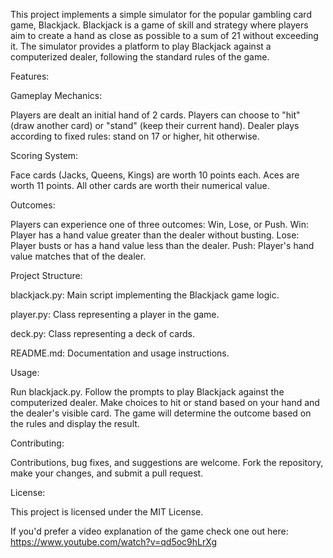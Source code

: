This project implements a simple simulator for the popular gambling card game, Blackjack. Blackjack is a game of skill and strategy where players aim to create a hand as close as possible to a sum of 21 without exceeding it. The simulator provides a platform to play Blackjack against a computerized dealer, following the standard rules of the game.

Features:

Gameplay Mechanics:

Players are dealt an initial hand of 2 cards.
Players can choose to "hit" (draw another card) or "stand" (keep their current hand).
Dealer plays according to fixed rules: stand on 17 or higher, hit otherwise.

Scoring System:

Face cards (Jacks, Queens, Kings) are worth 10 points each.
Aces are worth 11 points.
All other cards are worth their numerical value.

Outcomes:

Players can experience one of three outcomes: Win, Lose, or Push.
Win: Player has a hand value greater than the dealer without busting.
Lose: Player busts or has a hand value less than the dealer.
Push: Player's hand value matches that of the dealer.

Project Structure:

blackjack.py: Main script implementing the Blackjack game logic.

player.py: Class representing a player in the game.

deck.py: Class representing a deck of cards.

README.md: Documentation and usage instructions.

Usage:

Run blackjack.py.
Follow the prompts to play Blackjack against the computerized dealer.
Make choices to hit or stand based on your hand and the dealer's visible card.
The game will determine the outcome based on the rules and display the result.

Contributing:

Contributions, bug fixes, and suggestions are welcome.
Fork the repository, make your changes, and submit a pull request.

License:

This project is licensed under the MIT License.


If you'd prefer a video explanation of the game check one out here: https://www.youtube.com/watch?v=qd5oc9hLrXg
